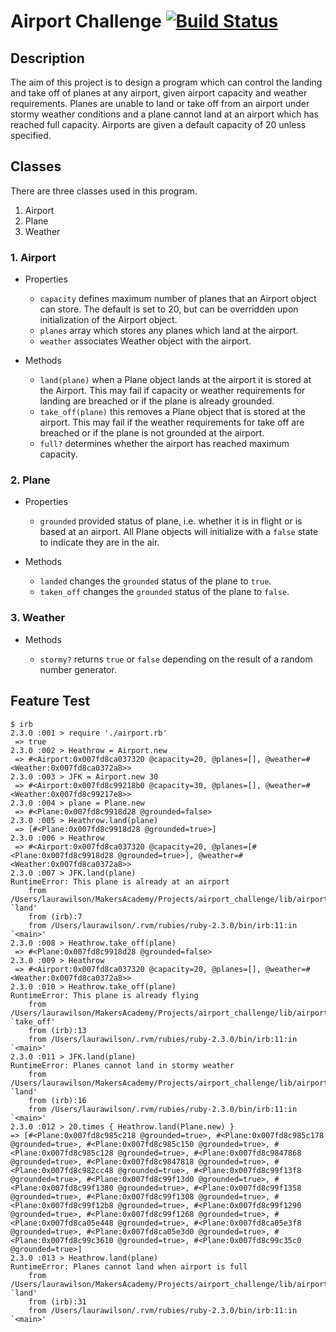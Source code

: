 # Airport Challenge [![Build Status](https://travis-ci.org/lsewilson/airport_challenge.svg?branch=master)](https://travis-ci.org/lsewilson/airport_challenge)

## Description

The aim of this project is to design a program which can control the landing and take off of planes at any airport, given airport capacity and weather requirements. Planes are unable to land or take off from an airport under stormy weather conditions and a plane cannot land at an airport which has reached full capacity. Airports are given a default capacity of 20 unless specified.

## Classes

There are three classes used in this program.

1. Airport
2. Plane
3. Weather

### 1. Airport

* Properties

  * `capacity` defines maximum number of planes that an Airport object can store. The default is set to 20, but can be overridden upon initialization of the Airport object.
  * `planes` array which stores any planes which land at the airport.
  * `weather` associates Weather object with the airport.

* Methods

  * `land(plane)` when a Plane object lands at the airport it is stored at the Airport. This may fail if capacity or weather requirements for landing are breached or if the plane is already grounded.
  * `take_off(plane)` this removes a Plane object that is stored at the airport. This may fail if the weather requirements for take off are breached or if the plane is not grounded at the airport.
  * `full?` determines whether the airport has reached maximum capacity.

### 2. Plane

* Properties

  * `grounded` provided status of plane, i.e. whether it is in flight or is based at an airport. All Plane objects will initialize with a `false` state to indicate they are in the air.

* Methods

  * `landed` changes the `grounded` status of the plane to `true`.
  * `taken_off` changes the `grounded` status of the plane to `false`.

### 3. Weather

* Methods

  * `stormy?` returns `true` or `false` depending on the result of a random number generator.

## Feature Test

```
$ irb
2.3.0 :001 > require './airport.rb'
 => true
2.3.0 :002 > Heathrow = Airport.new
 => #<Airport:0x007fd8ca037320 @capacity=20, @planes=[], @weather=#<Weather:0x007fd8ca0372a8>>
2.3.0 :003 > JFK = Airport.new 30
 => #<Airport:0x007fd8c99218b0 @capacity=30, @planes=[], @weather=#<Weather:0x007fd8c99217e8>>
2.3.0 :004 > plane = Plane.new
 => #<Plane:0x007fd8c9918d28 @grounded=false>
2.3.0 :005 > Heathrow.land(plane)
 => [#<Plane:0x007fd8c9918d28 @grounded=true>]
2.3.0 :006 > Heathrow
 => #<Airport:0x007fd8ca037320 @capacity=20, @planes=[#<Plane:0x007fd8c9918d28 @grounded=true>], @weather=#<Weather:0x007fd8ca0372a8>>
2.3.0 :007 > JFK.land(plane)
RuntimeError: This plane is already at an airport
	from /Users/laurawilson/MakersAcademy/Projects/airport_challenge/lib/airport.rb:19:in `land'
	from (irb):7
	from /Users/laurawilson/.rvm/rubies/ruby-2.3.0/bin/irb:11:in `<main>'
2.3.0 :008 > Heathrow.take_off(plane)
 => #<Plane:0x007fd8c9918d28 @grounded=false>
2.3.0 :009 > Heathrow
 => #<Airport:0x007fd8ca037320 @capacity=20, @planes=[], @weather=#<Weather:0x007fd8ca0372a8>>
2.3.0 :010 > Heathrow.take_off(plane)
RuntimeError: This plane is already flying
	from /Users/laurawilson/MakersAcademy/Projects/airport_challenge/lib/airport.rb:26:in `take_off'
	from (irb):13
	from /Users/laurawilson/.rvm/rubies/ruby-2.3.0/bin/irb:11:in `<main>'
2.3.0 :011 > JFK.land(plane)
RuntimeError: Planes cannot land in stormy weather
	from /Users/laurawilson/MakersAcademy/Projects/airport_challenge/lib/airport.rb:17:in `land'
	from (irb):16
	from /Users/laurawilson/.rvm/rubies/ruby-2.3.0/bin/irb:11:in `<main>'
2.3.0 :012 > 20.times { Heathrow.land(Plane.new) }
=> [#<Plane:0x007fd8c985c218 @grounded=true>, #<Plane:0x007fd8c985c178 @grounded=true>, #<Plane:0x007fd8c985c150 @grounded=true>, #<Plane:0x007fd8c985c128 @grounded=true>, #<Plane:0x007fd8c9847868 @grounded=true>, #<Plane:0x007fd8c9847818 @grounded=true>, #<Plane:0x007fd8c982cc48 @grounded=true>, #<Plane:0x007fd8c99f13f8 @grounded=true>, #<Plane:0x007fd8c99f13d0 @grounded=true>, #<Plane:0x007fd8c99f1380 @grounded=true>, #<Plane:0x007fd8c99f1358 @grounded=true>, #<Plane:0x007fd8c99f1308 @grounded=true>, #<Plane:0x007fd8c99f12b8 @grounded=true>, #<Plane:0x007fd8c99f1290 @grounded=true>, #<Plane:0x007fd8c99f1268 @grounded=true>, #<Plane:0x007fd8ca05e448 @grounded=true>, #<Plane:0x007fd8ca05e3f8 @grounded=true>, #<Plane:0x007fd8ca05e3d0 @grounded=true>, #<Plane:0x007fd8c99c3610 @grounded=true>, #<Plane:0x007fd8c99c35c0 @grounded=true>]
2.3.0 :013 > Heathrow.land(plane)
RuntimeError: Planes cannot land when airport is full
	from /Users/laurawilson/MakersAcademy/Projects/airport_challenge/lib/airport.rb:18:in `land'
	from (irb):31
	from /Users/laurawilson/.rvm/rubies/ruby-2.3.0/bin/irb:11:in `<main>'
```
